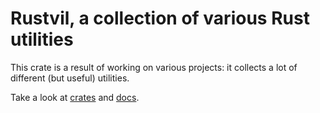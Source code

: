 # Rustvil, a collection of various Rust utilities

This crate is a result of working on various projects: it collects a lot of different (but useful) utilities.

Take a look at [crates](https://crates.io/crates/rustvil) and [docs](https://docs.rs/rustvil/latest/rustvil/).
